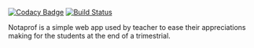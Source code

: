 [![Codacy Badge](https://api.codacy.com/project/badge/Grade/1ce9680ef1c347be8e2eff6654b2d1d2)](https://app.codacy.com/app/thibaud29/Notaprof?utm_source=github.com&utm_medium=referral&utm_content=Tenebreizh/Notaprof&utm_campaign=Badge_Grade_Settings)
[![Build Status](https://travis-ci.org/Tenebreizh/Notaprof.svg?branch=master)](https://travis-ci.org/Tenebreizh/Notaprof)

Notaprof is a simple web app used by teacher to ease their appreciations making for the students at the end of a trimestrial.
